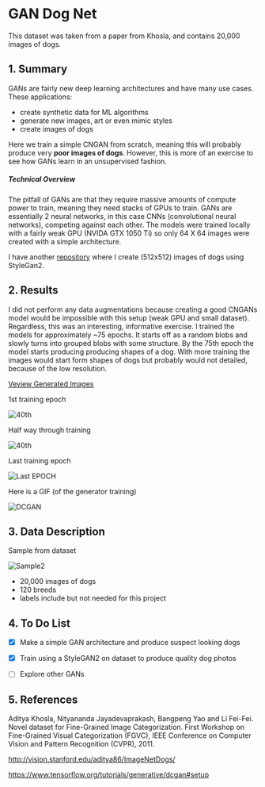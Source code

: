 # GAN Dog Net
This dataset was taken from a paper from Khosla, and contains 20,000 images of dogs.


## 1. Summary 
GANs are fairly new deep learning architectures and have many use cases. These applications:
- create synthetic data for ML algorithms
- generate new images, art or even mimic styles
- create images of dogs

Here we train a simple CNGAN from scratch, meaning this will probably produce very **poor images of dogs**. However, this is more of an exercise to see how GANs learn in an unsupervised fashion. 

##### Technical Overview
The pitfall of GANs are that they require massive amounts of compute power to train, meaning they need stacks of GPUs to train. GANs are essentially 2 neural networks, in this case CNNs (convolutional neural networks), competing against each other. The models were trained locally with a fairly weak GPU (NVIDA GTX 1050 Ti) so only 64 X 64 images were created with a simple architecture.

I have another [repository](https://github.com/victorvvu/StyleGAN/tree/main/StyleGAN_Dog) where I create (512x512) images of dogs using StyleGan2.

## 2. Results
I did not perform any data augmentations because creating a good CNGANs model would be impossible with this setup (weak GPU and small dataset). Regardless, this was an interesting, informative exercise. I trained the models for approximately ~75 epochs. It starts off as a random blobs and slowly turns into grouped blobs with some structure. By the 75th epoch the model starts producing producing shapes of a dog. With more training the images would start form shapes of dogs but probably would not detailed, because of the low resolution. 

[Veview Generated Images](https://github.com/victorvvu/Simple_CNGAN_Dogs/tree/main/Generator_Results)


1st training epoch

![40th](https://github.com/victorvvu/Simple_CNGAN_Dogs/blob/main/Generator_Results/generated_img0_100_.png?raw=true)


Half way through training

![40th](https://github.com/victorvvu/Simple_CNGAN_Dogs/blob/main/Generator_Results/generated_img40_600_.png?raw=true)

Last training epoch

![Last EPOCH](https://github.com/victorvvu/Simple_CNGAN_Dogs/blob/main/Generator_Results/generated_img76_0_.png?raw=true)


Here is a GIF (of the generator training)

![DCGAN](https://github.com/victorvvu/Simple_CNGAN_Dogs/blob/main/Generator_Results/dcgan.gif?raw=true)

  
## 3. Data Description
Sample from dataset



![Sample2](https://github.com/victorvvu/Simple_CNGAN_Dogs/blob/main/dog_imgs/n02100236_2204.jpg?raw=true)


- 20,000 images of dogs
- 120 breeds
- labels include but not needed for this project

  
## 4. To Do List
- [x] Make a simple GAN architecture and produce suspect looking dogs
- [x] Train using a StyleGAN2 on dataset to produce quality dog photos
- [ ] Explore other GANs


## 5. References

Aditya Khosla, Nityananda Jayadevaprakash, Bangpeng Yao and Li Fei-Fei. Novel dataset for Fine-Grained Image Categorization. First Workshop on Fine-Grained Visual Categorization (FGVC), IEEE Conference on Computer Vision and Pattern Recognition (CVPR), 2011.

http://vision.stanford.edu/aditya86/ImageNetDogs/

https://www.tensorflow.org/tutorials/generative/dcgan#setup
